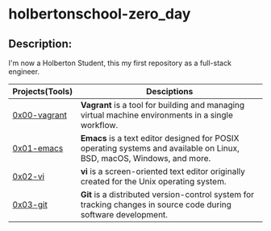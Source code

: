 # holbertonschool-zero_day

## Description:

I'm now a Holberton Student, this my first repository as a full-stack engineer.

**Projects(Tools)** | **Desciptions**
--- | ---
[0x00-vagrant](https://github.com/Jenni-Foued/holbertonschool-zero_day/tree/master/0x00-vagrant) | **Vagrant** is a tool for building and managing virtual machine environments in a single workflow.
[0x01-emacs](https://github.com/Jenni-Foued/holbertonschool-zero_day/tree/master/0x01-emacs) | **Emacs** is a text editor designed for POSIX operating systems and available on Linux, BSD, macOS, Windows, and more.
[0x02-vi](https://github.com/Jenni-Foued/holbertonschool-zero_day/tree/master/0x02-vi) | **vi** is a screen-oriented text editor originally created for the Unix operating system.
[0x03-git](https://github.com/Jenni-Foued/holbertonschool-zero_day/tree/master/0x03-git) | **Git** is a distributed version-control system for tracking changes in source code during software development. 